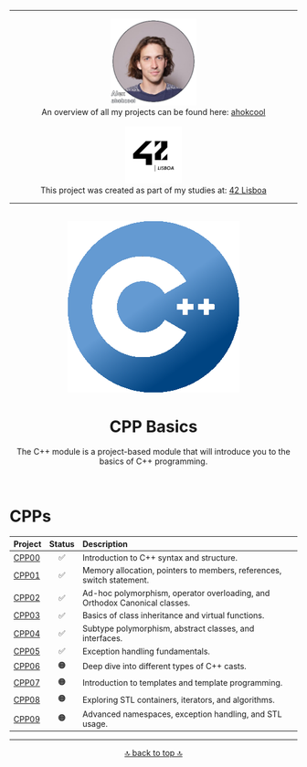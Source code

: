 <!-- ahokcool HEADER START-->
---
<a id="top"></a>
<div align="center">
  <a href="https://github.com/ahokcool/ahokcool/blob/main/README.md">
    <img src="images/alexgit.png" alt="ahokcool" width="150">
  </a><br>
  An overview of all my projects can be found here: <a href="https://github.com/ahokcool/ahokcool/blob/main/README.md" target="_blank">ahokcool</a><br><br>
  <a href="https://www.42lisboa.com">
    <img src="images/logo42.png" alt="42" width="100">
  </a><br>
  This project was created as part of my studies at: <a href="https://www.42lisboa.com" target="_blank">42 Lisboa</a><br>
</div>

---
<!-- ahokcool HEADER END-->
<!-- PROJECT HEADER START -->
<br />
<div align="center">
  <img src="images/CPPlogo.png" alt="project_logo" width="300">
  <h1 align="center">CPP Basics</h1>
<p align="center">
The C++ module is a project-based module that will introduce you to the basics of C++ programming.   
</p>
</div>
<br>
<!-- PROJECT HEADER END -->

# CPPs

| Project        | Status 				   |                 Description                                                   |
|:---------------|:-----------------------:|:------------------------------------------------------------------------------|
| [CPP00][CPP00] | :white_check_mark:	   | Introduction to C++ syntax and structure.                                     |
| [CPP01][CPP01] | :white_check_mark:	   | Memory allocation, pointers to members, references, switch statement.         |
| [CPP02][CPP02] | :white_check_mark:	   | Ad-hoc polymorphism, operator overloading, and Orthodox Canonical classes.    |
| [CPP03][CPP03] | :white_check_mark:      | Basics of class inheritance and virtual functions.                            |
| [CPP04][CPP04] | :white_check_mark: 	   | Subtype polymorphism, abstract classes, and interfaces. 					   |
| [CPP05][CPP05] | :white_check_mark: 	   | Exception handling fundamentals.  											   |
| [CPP06][CPP06] | :orange_circle: 		   | Deep dive into different types of C++ casts. 								   |
| [CPP07][CPP07] | :orange_circle: 		   | Introduction to templates and template programming. 						   |
| [CPP08][CPP08] | :orange_circle: 		   | Exploring STL containers, iterators, and algorithms.  						   |
| [CPP09][CPP09] | :orange_circle: 		   | Advanced namespaces, exception handling, and STL usage. 					   |

<!-- Links -->
[CPP00]:./CPP00/
[CPP01]:./CPP01/
[CPP02]:./CPP02/
[CPP03]:./CPP03/
[CPP04]:./CPP04/
[CPP05]:./CPP05/
[CPP06]:./CPP06/
[CPP07]:./CPP07/
[CPP08]:./CPP08/
[CPP09]:./CPP09/

<!-- ahokcool FOOTER-->
---
<p align="center">
  <a href="#top">🔝 back to top 🔝</a>
</p>
